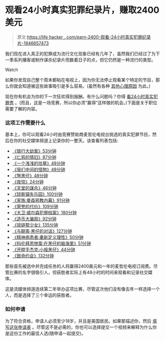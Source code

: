 # 观看24小时真实犯罪纪录片，赚取2400美元

> 原文:[https://life hacker . com/earn-2400-观看-24小时真实犯罪纪录片-1846657473](https://lifehacker.com/earn-2400-watching-24-hours-of-true-crime-documentarie-1846657473)

我们现在进入真正的犯罪成为流行文化现象已经有几年了，虽然我们已经过了为下一季系列播客或制作谋杀纪录片而数着日子的点，但它仍然是一种流行的类型。

Watch

如果你发现自己整个周末都粘在电视上，因为你无法停止观看某个特定的节目，那么你就会知道被这些故事吸引是多么容易。(虽然有各种 [其他心理原因](https://www.psychologytoday.com/us/blog/school-thought/202102/4-reasons-we-love-binging-crime-shows) 为此。)

现在你有机会为你的下一次狂欢得到报酬。有什么问题吗？你得 [看24小时真实犯罪秀](https://www.magellantv.com/crime-watch-dream-job) 。(而且，这是一场竞赛，所以你必须“赢得”这样做的机会。)下面是关于职位需要了解的内容。

### 这项工作需要什么

基本上，你可以观看24小时由竞赛赞助商麦哲伦电视台挑选的真实犯罪节目，然后在你的社交媒体频道上记录你的一整天。该查看列表包括:

*   [《银行大劫案》53分钟](https://www.magellantv.com//video/great-bank-heists)
*   [《仁慈的情妇》87分钟](https://www.magellantv.com//series/mistress-mercy)
*   [《一个浅浅的坟墓》48分钟](https://www.magellantv.com//video/a-shallow-grave)
*   [《我们中间的怪物》48分钟](https://www.magellantv.com//video/the-monster-among-us)
*   [《弩黑仔》48分钟](https://www.magellantv.com//video/crossbow-killer)
*   [《夜惊》24分钟](https://www.magellantv.com//video/night-terror-the-search-for-truth)
*   [《天堂的谋杀》46分钟](https://www.magellantv.com//video/murder-in-paradise)
*   [《琼斯镇失乐园》100分钟](https://www.magellantv.com//video/jonestown-paradise-lost)
*   [《家族:曼森邪教内幕》91分钟](https://www.magellantv.com//video/the-family-inside-the-manson-cult)
*   [《荣誉的代价》109分钟](https://www.magellantv.com//video/the-price-of-honor)
*   [《大卫·威尔森犯罪档案》180分钟](https://www.magellantv.com//series/crime-files-with-david-wilson)
*   [《造币大骗局》92分钟](https://www.magellantv.com//video/the-great-mint-swindle-4k)
*   [《锁链帮少女》135分钟](https://www.magellantv.com//series/chain-gang-girls)
*   [《与聊斋·黑仔的对话》127分钟](https://www.magellantv.com//series/conversations-with-a-serial-killer)
*   [《精神病患者:重新定义理性》50分钟](https://www.magellantv.com//video/psychopath-redefining-rational)
*   [《科伦拜恩惨案:在黑仔的脑海里》51分钟](https://www.magellantv.com//video/the-columbine-massacre-in-the-killers-mind)
*   [《开膛手杰克:小报黑仔》44分钟](https://www.magellantv.com//video/revealed-jack-the-ripper-tabloid-killer)
*   [《致命约会》132分钟](https://www.magellantv.com//series/deadly-dates)

那些首先被选中并完成任务的人将赢得2400美元和一年的麦哲伦电视订阅费。尽管比赛的名字很吸引人，但获胜者实际上有48小时的时间来观看和记录社交媒体。

这是流媒体频道连续第二年举办这项比赛，尽管这次他们没有像去年一样选择一个人，而是选择了三个幸运的获胜者。

### 如何申请

为了符合资格，申请人必须至少18岁，并且是美国居民。如果那描述你，然后 [填写这张申请表](https://www.magellantv.com/crime-watch-dream-job) 。尽管这不是必需的，你也可以选择提交一个视频来解释为什么你是这份工作的最佳人选(随申请一起提交)。
